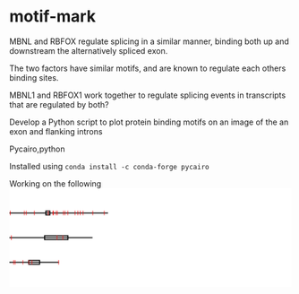 # motif-mark


MBNL and RBFOX regulate splicing in a similar manner, binding both up and downstream the alternatively spliced exon. 

The two factors have similar motifs, and are known to regulate each others binding sites.


MBNL1 and RBFOX1 work together to regulate splicing events
in transcripts that are regulated by both?


Develop a Python script to plot protein binding motifs on an image of
the an exon and flanking introns


Pycairo,python

Installed using 
`conda install -c conda-forge pycairo`

Working on the following ![example svg](https://github.com/jakevc/motif-mark/blob/master/example.svg)



